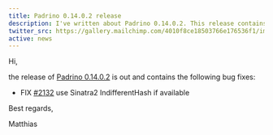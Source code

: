 ```yaml
---
title: Padrino 0.14.0.2 release
description: I've written about Padrino 0.14.0.2. This release contains small bug fixes and many new features. Please check it out.
twitter_src: https://gallery.mailchimp.com/4010f8ce18503766e176536f1/images/32684573-8372-4e96-bc1b-5864ce88a1a4.jpg
active: news
---
```


Hi,

the release of [Padrino 0.14.0.2](http://padrinorb.com/blog/padrino-0-14-0-2/ "Padrino 0.14.0.2") is out and contains the
following bug fixes:

- FIX [#2132](https://github.com/padrino/padrino-framework/issues/2132) use Sinatra2 IndifferentHash if available

Best regards,

Matthias

